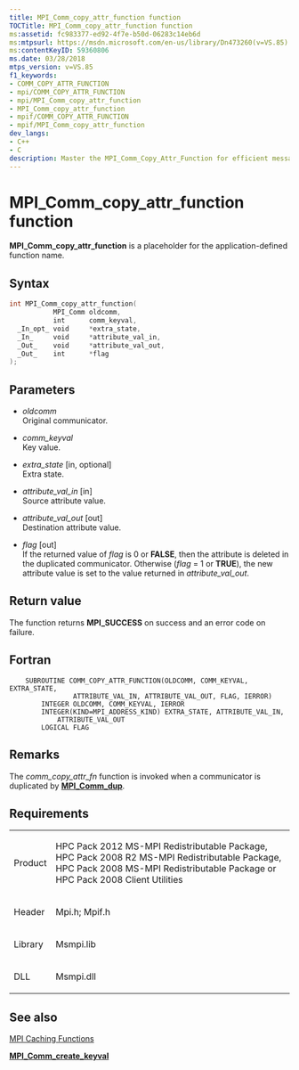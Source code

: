 ```yaml
---
title: MPI_Comm_copy_attr_function function
TOCTitle: MPI_Comm_copy_attr_function function
ms:assetid: fc983377-ed92-4f7e-b50d-06283c14eb6d
ms:mtpsurl: https://msdn.microsoft.com/en-us/library/Dn473260(v=VS.85)
ms:contentKeyID: 59360806
ms.date: 03/28/2018
mtps_version: v=VS.85
f1_keywords:
- COMM_COPY_ATTR_FUNCTION
- mpi/COMM_COPY_ATTR_FUNCTION
- mpi/MPI_Comm_copy_attr_function
- MPI_Comm_copy_attr_function
- mpif/COMM_COPY_ATTR_FUNCTION
- mpif/MPI_Comm_copy_attr_function
dev_langs:
- C++
- C
description: Master the MPI_Comm_Copy_Attr_Function for efficient message-passing in Microsoft HPC Pack. Enhance communicator duplication & attribute management.
---
```


# MPI\_Comm\_copy\_attr\_function function

**MPI\_Comm\_copy\_attr\_function** is a placeholder for the application-defined function name.

## Syntax

``` c++
int MPI_Comm_copy_attr_function(
           MPI_Comm oldcomm,
           int      comm_keyval,
  _In_opt_ void     *extra_state,
  _In_     void     *attribute_val_in,
  _Out_    void     *attribute_val_out,
  _Out_    int      *flag
);
```

## Parameters

  - *oldcomm*  
    Original communicator.

  - *comm\_keyval*  
    Key value.

  - *extra\_state* \[in, optional\]  
    Extra state.

  - *attribute\_val\_in* \[in\]  
    Source attribute value.

  - *attribute\_val\_out* \[out\]  
    Destination attribute value.

  - *flag* \[out\]  
    If the returned value of *flag* is 0 or **FALSE**, then the attribute is deleted in the duplicated communicator. Otherwise (*flag* = 1 or **TRUE**), the new attribute value is set to the value returned in *attribute\_val\_out*.

## Return value

The function returns **MPI\_SUCCESS** on success and an error code on failure.

## Fortran

``` FORTRAN
    SUBROUTINE COMM_COPY_ATTR_FUNCTION(OLDCOMM, COMM_KEYVAL, EXTRA_STATE,
                ATTRIBUTE_VAL_IN, ATTRIBUTE_VAL_OUT, FLAG, IERROR)
        INTEGER OLDCOMM, COMM_KEYVAL, IERROR
        INTEGER(KIND=MPI_ADDRESS_KIND) EXTRA_STATE, ATTRIBUTE_VAL_IN,
            ATTRIBUTE_VAL_OUT
        LOGICAL FLAG
```

## Remarks

The *comm\_copy\_attr\_fn* function is invoked when a communicator is duplicated by [**MPI\_Comm\_dup**](mpi-comm-dup-function.md).

## Requirements

<table>
<colgroup>
<col/>
<col/>
</colgroup>
<tbody>
<tr class="odd">
<td><p>Product</p></td>
<td><p>HPC Pack 2012 MS-MPI Redistributable Package, HPC Pack 2008 R2 MS-MPI Redistributable Package, HPC Pack 2008 MS-MPI Redistributable Package or HPC Pack 2008 Client Utilities</p></td>
</tr>
<tr class="even">
<td><p>Header</p></td>
<td>Mpi.h;
Mpif.h</td>
</tr>
<tr class="odd">
<td><p>Library</p></td>
<td>Msmpi.lib</td>
</tr>
<tr class="even">
<td><p>DLL</p></td>
<td>Msmpi.dll</td>
</tr>
</tbody>
</table>


## See also

[MPI Caching Functions](mpi-caching-functions.md)

[**MPI\_Comm\_create\_keyval**](mpi-comm-create-keyval-function.md)

